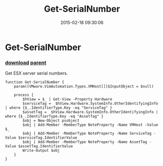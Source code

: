 ﻿---
pid:            5740
parent:         1337
children:       
poster:         thery
title:          Get-SerialNumber
date:           2015-02-18 09:30:06
description:    Get ESX server serial numbers.
format:         posh
---

# Get-SerialNumber

### [download](5740.ps1) [parent](1337.md) 

Get ESX server serial numbers.

```posh
function Get-SerialNumber {
	param([VMware.VimAutomation.Types.VMHost[]]$InputObject = $null)

	process {
		$hView = $_ | Get-View -Property Hardware
		$serviceTag =  $hView.Hardware.SystemInfo.OtherIdentifyingInfo | where {$_.IdentifierType.Key -eq "ServiceTag" }
		$assetTag =  $hView.Hardware.SystemInfo.OtherIdentifyingInfo | where {$_.IdentifierType.Key -eq "AssetTag" }
		$obj = New-Object psobject
		$obj | Add-Member -MemberType NoteProperty -Name VMHost -Value $_
		$obj | Add-Member -MemberType NoteProperty -Name ServiceTag -Value $serviceTag.IdentifierValue
		$obj | Add-Member -MemberType NoteProperty -Name AssetTag -Value $assetTag.IdentifierValue
		Write-Output $obj
	}
}
```
